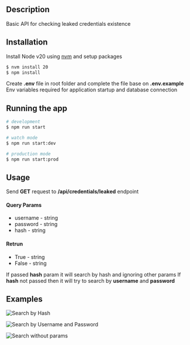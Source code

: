 ## Description

Basic API for checking leaked credentials existence

## Installation

Install Node v20 using [nvm](https://github.com/nvm-sh/nvm#installing-and-updating) and setup packages

```bash
$ nvm install 20
$ npm install
```

Create **.env** file in root folder and complete the file base on **.env.example**
Env variables required for application startup and database connection

## Running the app

```bash
# development
$ npm run start

# watch mode
$ npm run start:dev

# production mode
$ npm run start:prod
```

## Usage

Send **GET** request to **/api/credentials/leaked** endpoint
#### Query Params
  - username - string
  - password - string
  - hash - string

#### Retrun
 - True - string
 - False - string

If passed **hash** param it will search by hash and ignoring other params
If **hash** not passed then it will try to search by **username** and **password**

## Examples

![Search by Hash](https://i.imgur.com/dkbUNA6.png "Search by Hash")

![Search by Username and Password](https://i.imgur.com/MRxl09c.png "Search by Username and Password")

![Search without params](https://i.imgur.com/qjNTwz8.png "Search without params")

